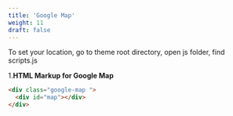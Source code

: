 ```yaml
---
title: 'Google Map'
weight: 11
draft: false
---
```

 To set your location, go to theme root directory, open js folder, find scripts.js

1.**HTML Markup for Google Map**

```html
<div class="google-map ">
  <div id="map"></div>
</div>
```